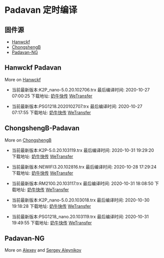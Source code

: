 # Padavan 定时编译

## 固件源

- [Hanwckf](#Hanwckf-Padavan)
- [ChongshengB](#ChongshengB-Padavan)
- [Padavan-NG](#Padavan-NG)

## Hanwckf Padavan
More on [Hanwckf](https://github.com/hanwckf/rt-n56u/)

* 当前最新版本:K2P_nano-5.0.20.102706.trx  最后编译时间: 2020-10-27 07:00:25  下载地址: [奶牛快传](https://cowtransfer.com/s/a653a24775fc49)  [WeTransfer](https://we.tl/t-u4qO0KoEQp)

* 当前最新版本:PSG1218.2020102707.trx  最后编译时间: 2020-10-27 07:17:55  下载地址: [奶牛快传](https://cowtransfer.com/s/600de9f306724c)  [WeTransfer](https://we.tl/t-zkrutL5Nk8)


















## ChongshengB-Padavan
More on [ChongshengB](https://github.com/chongshengB/rt-n56u)



* 当前最新版本:K2P-5.0.20.103119.trx  最后编译时间: 2020-10-31 19:29:20  下载地址: [奶牛快传](https://cowtransfer.com/s/d94cf42e104846)  [WeTransfer](https://we.tl/t-viCGGwzqPz)

* 当前最新版本:NEWIFI3.20.102816.trx  最后编译时间: 2020-10-28 17:29:24  下载地址: [奶牛快传](https://cowtransfer.com/s/536ccdce13124e)  [WeTransfer](https://we.tl/t-gBpecUhWxu)

* 当前最新版本:RM2100.20.103117.trx  最后编译时间: 2020-10-31 18:08:50  下载地址: [奶牛快传](https://cowtransfer.com/s/457f4b636fe34f)  [WeTransfer](https://we.tl/t-g3Qq9C02Oy)

* 当前最新版本:K2P_nano-5.0.20.103018.trx  最后编译时间: 2020-10-30 19:18:28  下载地址: [奶牛快传](https://cowtransfer.com/s/77d239c470e247)  [WeTransfer](https://we.tl/t-XVY2js7kbU)

* 当前最新版本:PSG1218_nano.20.103119.trx  最后编译时间: 2020-10-31 19:49:55  下载地址: [奶牛快传](https://cowtransfer.com/s/a7c6cb9cf92a4e)  [WeTransfer](https://we.tl/t-Db8VwA2Lma)














## Padavan-NG
More on [Alexey](https://gitlab.com/dm38/padavan-ng) and [Sergey Aleynikov](https://github.com/dur-randir/padavan-ng)
